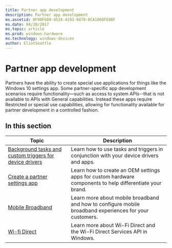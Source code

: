 ```yaml
---
title: Partner app development
description: Partner app development
ms.assetid: 0F90F6D9-4524-4193-9470-0CA106DFE80F
ms.date: 04/20/2017
ms.topic: article
ms.prod: windows-hardware
ms.technology: windows-devices
author: EliotSeattle
---
```


# Partner app development

Partners have the ability to create special use applications for things like the Windows 10 settings app. Some partner-specific app development scenarios require functionality—such as access to system APIs--that is not available to APIs with General capabilities. Instead these apps require Restricted or special use capabilities, allowing for functionality available for partner development in a controlled fashion.

## In this section

| Topic                                                                                            | Description                                                                                               |
|--------------------------------------------------------------------------------------------------|-----------------------------------------------------------------------------------------------------------|
| [Background tasks and custom triggers for device drivers](background-tasks-and-oem-triggers.md) | Learn how to use tasks and triggers in conjunction with your device drivers and apps.                     |
| [Create a partner settings app](create-a-system-settings-application.md)                        | Learn how to create an OEM settings apps for custom hardware components to help differentiate your brand. |
| [Mobile Broadband](https://docs.microsoft.com/windows-hardware/drivers/mobilebroadband/index)                                                    | Learn more about mobile broadband and how to configure mobile broadband experiences for your customers.   |
| [Wi-fi Direct](wi-fi-direct.md) | Learn more about Wi-Fi Direct and the Wi-Fi Direct Services API in Windows.
